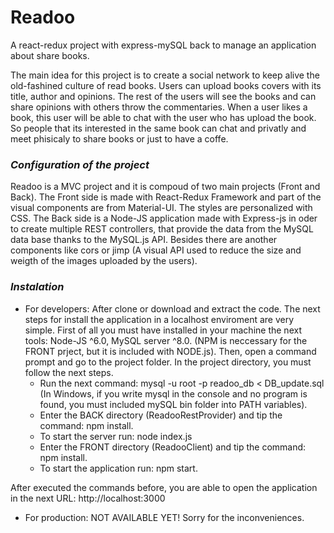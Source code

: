 # Readoo

A react-redux project with express-mySQL back to manage an application about share books.

The main idea for this project is to create a social network to keep alive the old-fashined culture of read books. Users can upload books covers with its title, author and opinions.
The rest of the users will see the books and can share opinions with others throw the commentaries. When a user likes a book, this user will be able to chat with the user who has upload the book. So people that its interested in the same book can chat and privatly and meet phisicaly to share books or just to have a coffe.

### *Configuration of the project*
Readoo is a MVC project and it is compoud of two main projects (Front and Back).
The Front side is made with React-Redux Framework and part of the visual components are from Material-UI. The styles are personalized with CSS.
The Back side is a Node-JS application made with Express-js in oder to create multiple REST controllers, that provide the data from the MySQL data base thanks to the MySQL.js API. Besides there are another components like cors or jimp (A visual API used to reduce the size and weigth of the images uploaded by the users).

### *Instalation*
 * For developers:
  After clone or download and extract the code. The next steps for install the application in a localhost enviroment are very simple.
  First of all you must have installed in your machine the next tools: Node-JS ^6.0, MySQL server ^8.0. (NPM is neccessary for the FRONT prject, but it is included with NODE.js).
  Then, open a command prompt and go to the project folder. In the project directory, you must follow the next steps.
    - Run the next command: mysql -u root -p readoo_db < DB_update.sql    (In Windows, if you write mysql in the console and no program is found, you must included mySQL bin folder into PATH variables).
    - Enter the BACK directory (ReadooRestProvider) and tip the command: npm install.
    - To start the server run: node index.js
    - Enter the FRONT directory (ReadooClient) and tip the command: npm install. 
    - To start the application run: npm start.
    
  After executed the commands before, you are able to open the application in the next URL: http://localhost:3000
  
  * For production:
   NOT AVAILABLE YET! Sorry for the inconveniences.
